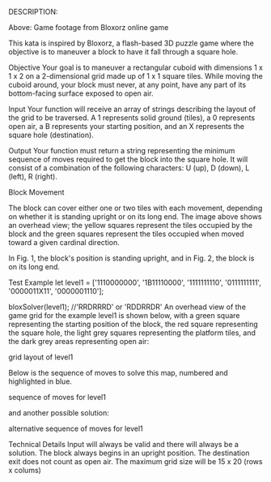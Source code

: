 DESCRIPTION:

Above: Game footage from Bloxorz online game

This kata is inspired by Bloxorz, a flash-based 3D puzzle game where the objective is to maneuver a block to have it fall through a square hole.

Objective
Your goal is to maneuver a rectangular cuboid with dimensions 1 x 1 x 2 on a 2-dimensional grid made up of 1 x 1 square tiles. While moving the cuboid around, your block must never, at any point, have any part of its bottom-facing surface exposed to open air.

Input
Your function will receive an array of strings describing the layout of the grid to be traversed. A 1 represents solid ground (tiles), a 0 represents open air, a B represents your starting position, and an X represents the square hole (destination).

Output
Your function must return a string representing the minimum sequence of moves required to get the block into the square hole. It will consist of a combination of the following characters: U (up), D (down), L (left), R (right).

Block Movement


The block can cover either one or two tiles with each movement, depending on whether it is standing upright or on its long end. The image above shows an overhead view; the yellow squares represent the tiles occupied by the block and the green squares represent the tiles occupied when moved toward a given cardinal direction.

In Fig. 1, the block's position is standing upright, and in Fig. 2, the block is on its long end.

Test Example
let level1 = ['1110000000',
              '1B11110000',
              '1111111110',
              '0111111111',
              '0000011X11',
              '0000001110'];

bloxSolver(level1); //'RRDRRRD' or 'RDDRRDR'
An overhead view of the game grid for the example level1 is shown below, with a green square representing the starting position of the block, the red square representing the square hole, the light grey squares representing the platform tiles, and the dark grey areas representing open air:

grid layout of level1

Below is the sequence of moves to solve this map, numbered and highlighted in blue.

sequence of moves for level1

and another possible solution:

alternative sequence of moves for level1

Technical Details
Input will always be valid and there will always be a solution.
The block always begins in an upright position.
The destination exit does not count as open air.
The maximum grid size will be 15 x 20 (rows x colums)